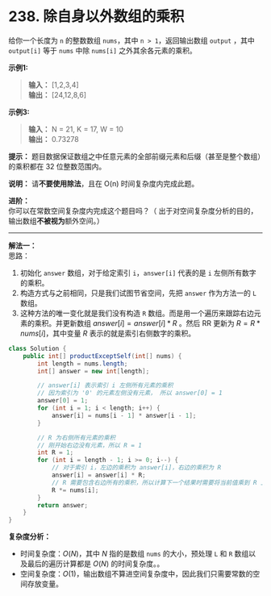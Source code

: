 # 238. 除自身以外数组的乘积

给你一个长度为 `n` 的整数数组 `nums`，其中 `n > 1`，返回输出数组 `output` ，其中 `output[i]` 等于 `nums` 中除 `nums[i]` 之外其余各元素的乘积。

**示例1:**  
>**输入：** [1,2,3,4]  
>**输出：** [24,12,8,6]  

**示例3:**  
>**输入：** N = 21, K = 17, W = 10  
>**输出：** 0.73278

**提示：** 题目数据保证数组之中任意元素的全部前缀元素和后缀（甚至是整个数组）的乘积都在 32 位整数范围内。

**说明：** 请**不要使用除法**，且在 O(n) 时间复杂度内完成此题。

**进阶：**  
你可以在常数空间复杂度内完成这个题目吗？（ 出于对空间复杂度分析的目的，输出数组**不被视为**额外空间。）

---
**解法一：**  
思路：  

1. 初始化 `answer` 数组，对于给定索引 `i`，`answer[i]` 代表的是 `i` 左侧所有数字的乘积。
2. 构造方式与之前相同，只是我们试图节省空间，先把 `answer` 作为方法一的 `L` 数组。
3. 这种方法的唯一变化就是我们没有构造 `R` 数组。而是用一个遍历来跟踪右边元素的乘积。并更新数组 $answer[i]=answer[i]*R$ 。然后 RR 更新为 $R=R*nums[i]$，其中变量 $R$ 表示的就是索引右侧数字的乘积。

```Java
class Solution {
    public int[] productExceptSelf(int[] nums) {
        int length = nums.length;
        int[] answer = new int[length];

        // answer[i] 表示索引 i 左侧所有元素的乘积
        // 因为索引为 '0' 的元素左侧没有元素， 所以 answer[0] = 1
        answer[0] = 1;
        for (int i = 1; i < length; i++) {
            answer[i] = nums[i - 1] * answer[i - 1];
        }

        // R 为右侧所有元素的乘积
        // 刚开始右边没有元素，所以 R = 1
        int R = 1;
        for (int i = length - 1; i >= 0; i--) {
            // 对于索引 i，左边的乘积为 answer[i]，右边的乘积为 R
            answer[i] = answer[i] * R;
            // R 需要包含右边所有的乘积，所以计算下一个结果时需要将当前值乘到 R 上
            R *= nums[i];
        }
        return answer;
    }
}
```

**复杂度分析：**  

* 时间复杂度：$O(N)$，其中 $N$ 指的是数组 `nums` 的大小，预处理 `L` 和 `R` 数组以及最后的遍历计算都是 $O(N)$ 的时间复杂度。。
* 空间复杂度：$O(1)$，输出数组不算进空间复杂度中，因此我们只需要常数的空间存放变量。
